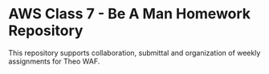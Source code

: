 # AWS Class 7 - Be A Man Homework Repository

This repository supports collaboration, submittal and organization of weekly assignments for Theo WAF.